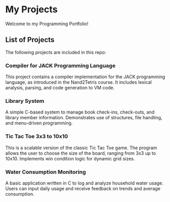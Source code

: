 # My Projects
Welcome to my Programming Portfolio! 

## List of Projects  
The following projects are included in this repo:

### Compiler for JACK Programming Language  
This project contains a compiler implementation for the JACK programming language, as introduced in the Nand2Tetris course. It includes lexical analysis, parsing, and code generation to VM code.

### Library System  
A simple C-based system to manage book check-ins, check-outs, and library member information. Demonstrates use of structures, file handling, and menu-driven programming.

### Tic Tac Toe 3x3 to 10x10  
This is a scalable version of the classic Tic Tac Toe game. The program allows the user to choose the size of the board, ranging from 3x3 up to 10x10. Implements win condition logic for dynamic grid sizes.

### Water Consumption Monitoring  
A basic application written in C to log and analyze household water usage. Users can input daily usage and receive feedback on trends and average consumption.

